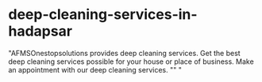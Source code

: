 # deep-cleaning-services-in-hadapsar
"AFMSOnestopsolutions provides deep cleaning services. Get the best deep cleaning services possible for your house or place of business. Make an appointment with our deep cleaning services. "" "
